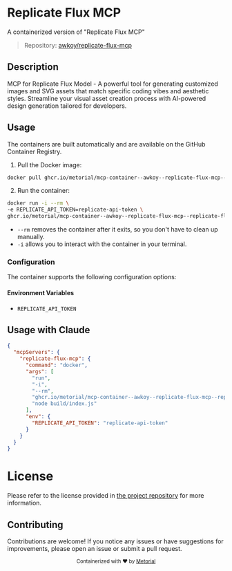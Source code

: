 
# Replicate Flux MCP

A containerized version of "Replicate Flux MCP"

> Repository: [awkoy/replicate-flux-mcp](https://github.com/awkoy/replicate-flux-mcp)

## Description

MCP for Replicate Flux Model - A powerful tool for generating customized images and SVG assets that match specific coding vibes and aesthetic styles. Streamline your visual asset creation process with AI-powered design generation tailored for developers.


## Usage

The containers are built automatically and are available on the GitHub Container Registry.

1. Pull the Docker image:

```bash
docker pull ghcr.io/metorial/mcp-container--awkoy--replicate-flux-mcp--replicate-flux-mcp
```

2. Run the container:

```bash
docker run -i --rm \ 
-e REPLICATE_API_TOKEN=replicate-api-token \
ghcr.io/metorial/mcp-container--awkoy--replicate-flux-mcp--replicate-flux-mcp  "node build/index.js"
```

- `--rm` removes the container after it exits, so you don't have to clean up manually.
- `-i` allows you to interact with the container in your terminal.



### Configuration

The container supports the following configuration options:




#### Environment Variables

- `REPLICATE_API_TOKEN`




## Usage with Claude

```json
{
  "mcpServers": {
    "replicate-flux-mcp": {
      "command": "docker",
      "args": [
        "run",
        "-i",
        "--rm",
        "ghcr.io/metorial/mcp-container--awkoy--replicate-flux-mcp--replicate-flux-mcp",
        "node build/index.js"
      ],
      "env": {
        "REPLICATE_API_TOKEN": "replicate-api-token"
      }
    }
  }
}
```

# License

Please refer to the license provided in [the project repository](https://github.com/awkoy/replicate-flux-mcp) for more information.

## Contributing

Contributions are welcome! If you notice any issues or have suggestions for improvements, please open an issue or submit a pull request.

<div align="center">
  <sub>Containerized with ❤️ by <a href="https://metorial.com">Metorial</a></sub>
</div>
  